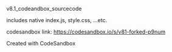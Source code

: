 v8.1_codeandbox_sourcecode

includes native index.js, style.css, ...etc.

codesandbox link: https://codesandbox.io/s/v81-forked-p9num


Created with CodeSandbox
